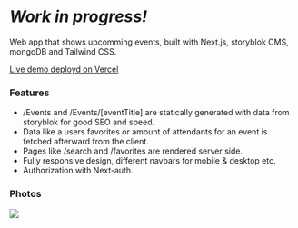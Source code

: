 # _Work in progress!_

Web app that shows upcomming events, built with Next.js, storyblok CMS, mongoDB and Tailwind CSS.

[Live demo deployd on Vercel](https://stephan-events.vercel.app/)

### Features

- /Events and /Events/[eventTitle] are statically generated with data from storyblok for good SEO and speed.
- Data like a users favorites or amount of attendants for an event is fetched afterward from the client.
- Pages like /search and /favorites are rendered server side.
- Fully responsive design, different navbars for mobile & desktop etc.
- Authorization with Next-auth.

### Photos

![](https://i.ibb.co/d2PWt9y/illustrations.png)
